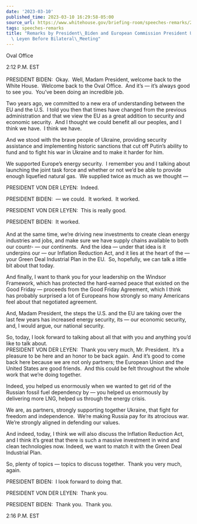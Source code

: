 ```yaml
---
date: '2023-03-10'
published_time: 2023-03-10 16:29:58-05:00
source_url: https://www.whitehouse.gov/briefing-room/speeches-remarks/2023/03/10/remarks-by-president-biden-and-european-commission-president-ursula-von-der-leyen-before-bilateral-meeting/
tags: speeches-remarks
title: "Remarks by President\_Biden and European Commission President Ursula von der\
  \ Leyen Before Bilateral\_Meeting"
---
```

 
Oval Office

2:12 P.M. EST  
   
PRESIDENT BIDEN:  Okay.  Well, Madam President, welcome back to the
White House.  Welcome back to the Oval Office.  And it’s — it’s always
good to see you.  You’ve been doing an incredible job.

Two years ago, we committed to a new era of understanding between the EU
and the U.S.  I told you then that times have changed from the previous
administration and that we view the EU as a great addition to security
and economic security.  And I thought we could benefit all our peoples,
and I think we have.  I think we have.

And we stood with the brave people of Ukraine, providing security
assistance and implementing historic sanctions that cut off Putin’s
ability to fund and to fight his war in Ukraine and to make it harder
for him.

We supported Europe’s energy security.  I remember you and I talking
about launching the joint task force and whether or not we’d be able to
provide enough liquefied natural gas.  We supplied twice as much as we
thought —

PRESIDENT VON DER LEYEN:  Indeed.

PRESIDENT BIDEN:  — we could.  It worked.  It worked.

PRESIDENT VON DER LEYEN:  This is really good.

PRESIDENT BIDEN:  It worked.   
   
And at the same time, we’re driving new investments to create clean
energy industries and jobs, and make sure we have supply chains
available to both our countr- — our continents.  And the idea — under
that idea is it underpins our — our Inflation Reduction Act, and it lies
at the heart of the — your Green Deal Industrial Plan in the EU.  So,
hopefully, we can talk a little bit about that today.

And finally, I want to thank you for your leadership on the Windsor
Framework, which has protected the hard-earned peace that existed on the
Good Friday — proceeds from the Good Friday Agreement, which I think has
probably surprised a lot of Europeans how strongly so many Americans
feel about that negotiated agreement.

And, Madam President, the steps the U.S. and the EU are taking over the
last few years has increased energy security, its — our economic
security, and, I would argue, our national security.

So, today, I look forward to talking about all that with you and
anything you’d like to talk about.  
PRESIDENT VON DER LEYEN:  Thank you very much, Mr. President.  It’s a
pleasure to be here and an honor to be back again.  And it’s good to
come back here because we are not only partners; the European Union and
the United States are good friends.  And this could be felt throughout
the whole work that we’re doing together.

Indeed, you helped us enormously when we wanted to get rid of the
Russian fossil fuel dependency by — you helped us enormously by
delivering more LNG, helped us through the energy crisis.

We are, as partners, strongly supporting together Ukraine, that fight
for freedom and independence.  We’re making Russia pay for its atrocious
war.  We’re strongly aligned in defending our values.

And indeed, today, I think we will also discuss the Inflation Reduction
Act, and I think it’s great that there is such a massive investment in
wind and clean technologies now. Indeed, we want to match it with the
Green Deal Industrial Plan.

So, plenty of topics — topics to discuss together.  Thank you very much,
again.

PRESIDENT BIDEN:  I look forward to doing that.

PRESIDENT VON DER LEYEN:  Thank you.

PRESIDENT BIDEN:  Thank you.  Thank you.

2:16 P.M. EST  
 
